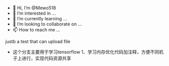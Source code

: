 - 👋 Hi, I’m @Mewo518
- 👀 I’m interested in ...
- 🌱 I’m currently learning ...
- 💞️ I’m looking to collaborate on ...
- 📫 How to reach me ...

<!---
Mewo518/Mewo518 is a ✨ special ✨ repository because its `README.md` (this file) appears on your GitHub profile.
You can click the Preview link to take a look at your changes.
--->
justb a test that can upload file
- 这个分支主要用于学习tensorflow
  <!-- -->1、学习内存优化代码加注释，方便不同机子上进行，实现代码资源共享

